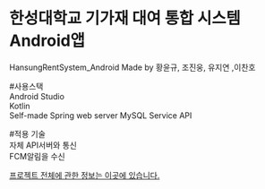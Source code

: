 # 한성대학교 기가재 대여 통합 시스템 Android앱  
HansungRentSystem_Android
Made by 황윤규, 조진웅, 유지연 ,이찬호

#사용스택  
Android Studio  
Kotlin  
Self-made Spring web server MySQL Service API  

#적용 기술  
자체 API서버와 통신  
FCM알림을 수신  
    
[프로젝트 전체에 관한 정보는 이곳에 있습니다.](https://dequista.tistory.com/33)

